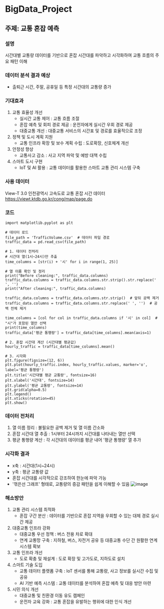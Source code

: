 # BigData_Project

## 주제: 교통 혼잡 예측
### 설명<br/>
시간대별 교통량 데이터를 기반으로 혼잡 시간대를 파악하고 시각화하여 교통 흐름의 주요 패턴 이해

### 데이터 분석 결과 예상
- 출퇴근 시간, 주말, 공휴일 등 특정 시간대의 교통량 증가

### 기대효과
1. 교통 효율성 개선
   - 실시간 교통 제어 : 교통 흐름 조절
   - 혼잡 예측 및 회피 경로 제공 : 운전자에게 실시간 우회 경로 제공
   - 대중교통 개선 : 대중교통 서비스의 시간표 및 경로를 효율적으로 조정
2. 정책 및 도시 계획 지원
   - 교통 인프라 확장 및 보수 계획 수립 : 도로확장, 신호체계 개선
3. 안정성 향상
   - 교통사고 감소 : 사고 지역 파악 및 예방 대책 수립
4. 스마트 도시 구현
   - IoT 및 AI 활용 : 교통 데이터를 활용한 스마트 교통 관리 시스템 구축

### 사용 데이터<br/>
View-T 3.0 인천광역시 고속도로 교통 혼잡 시간 데이터<br/>
https://viewt.ktdb.go.kr/cong/map/page.do

### 코드
```import pandas as pd
import matplotlib.pyplot as plt

# 데이터 로드
file_path = 'TrafficVolume.csv'  # 데이터 파일 경로
traffic_data = pd.read_csv(file_path)

# 1. 데이터 전처리
# 시간대 열(1시~24시)만 추출
time_columns = [str(i) + '시' for i in range(1, 25)]

# 열 이름 확인 및 정리
print("Before cleaning:", traffic_data.columns)
traffic_data.columns = traffic_data.columns.str.strip().str.replace(' ', '')
print("After cleaning:", traffic_data.columns)

traffic_data.columns = traffic_data.columns.str.strip()  # 앞뒤 공백 제거
traffic_data.columns = traffic_data.columns.str.replace(' ', '')  # 공백 전체 제거

time_columns = [col for col in traffic_data.columns if '시' in col]  # "시"가 포함된 열만 선택
print(time_columns)
traffic_data['평균 통행량'] = traffic_data[time_columns].mean(axis=1)

# 2. 혼잡 시간대 계산 (시간대별 평균값)
hourly_traffic = traffic_data[time_columns].mean()

# 3. 시각화
plt.figure(figsize=(12, 6))
plt.plot(hourly_traffic.index, hourly_traffic.values, marker='o', label='평균 통행량')
plt.title('시간대별 평균 교통량', fontsize=16)
plt.xlabel('시간대', fontsize=14)
plt.ylabel('평균 교통량', fontsize=14)
plt.grid(alpha=0.5)
plt.legend()
plt.xticks(rotation=45)
plt.show()
```

### 데이터 전처리
1. 열 이름 정리 : 불필요한 공백 제거 및 열 이름 간소화
2. 혼잡 시간대 열 추출 : 1시부터 24시까지 시간대를 나타내는 열만 선택
3. 평균 통행량 계산 : 각 시간대의 데이터를 평균 내어 '평균 통행량' 열 추가

### 시각화 결과
- x축 : 시간대(1시~24시)
- y축 : 평균 교통량 값
- 혼잡 시간대를 시각적으로 강조하여 한눈에 파악 가능
- '꺾은선 그래프' 형태로, 교통량의 증감 패턴을 쉽게 이해할 수 있음
![image](https://github.com/user-attachments/assets/5a32a49c-499a-4c93-aabe-fa34192c8aac)


### 해소방안
1. 교통 관리 시스템 최적화
   - 혼잡 구간 분산 : 데이터를 기반으로 혼잡 지역을 우회할 수 있는 대체 경로 실시간 제공
2. 대중교통 인프라 강화
   - 대중교통 우선 정책 : 버스 전용 차로 확대
   - 연계 교통망 구축 : 지하철, 버스, 자전거 공유 등 대중교통 수단 간 원활한 연계 시스템 확보
3. 교통 인프라 개선
   - 도로 확충 및 재설계 : 도로 확장 및 고가도로, 지하도로 설치
4. 스마트 기술 도입
   - 교통 데이터 플랫폼 구축 : IoT 센서를 통해 교통량, 사고 정보를 실시간 수집 및 공유
   - AI 기반 예측 시스템 : 교통 데이터를 분석하여 혼잡 예측 및 대응 방안 마련
5. 시민 의식 개선
   - 대중교통 및 친환경 이동 유도 캠페인
   - 운전자 교육 강화 : 교통 혼잡을 유발하는 행위에 대한 인식 개선
